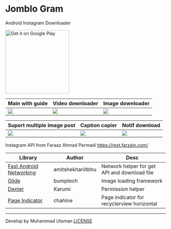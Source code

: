 # Jomblo Gram
Android Instagram Downloader

<a href='https://play.google.com/store/apps/details?id=com.kucingapes.jomblogram'><img alt='Get it on Google Play' src='https://play.google.com/intl/en_us/badges/images/generic/en_badge_web_generic.png' width='200'/></a>
<br>

|Main with guide|Video downloader|Image downloader|
|---|---|---|
|![](https://i.ibb.co/9yK6Z2W/1.png)|![](https://i.ibb.co/Mg1RWKN/2.png)|![](https://i.ibb.co/MGpvLjw/3.png)|

|Suport multiple image post|Caption copier|Notif download|
|---|---|---|
|![](https://i.ibb.co/Mg1RWKN/2.png)|![](https://i.ibb.co/wzq7pdV/image.png)|![](https://i.ibb.co/q7thfxC/5.png)|


Instagram API from Faraaz Ahmad Permadi
https://rest.farzain.com/

|Library|Author|Desc|
|---|---|---|
|[Fast Android Networking](https://github.com/amitshekhariitbhu/Fast-Android-Networking)|amitshekhariitbhu|Network helper for get API and download file||
|[Glide](https://github.com/bumptech/glide)|bumptech|Image loading framework|
|[Dexter](https://github.com/Karumi/Dexter)|Karumi|Permission helper|
|[Page Indicator](https://github.com/chahine/pageindicator)|chahine|Page indicator for recyclerview horizontal|

---
Develop by Muhammad Utsman
[LICENSE](/LICENSE)
